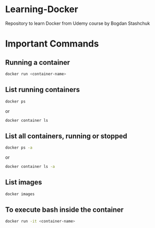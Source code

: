 # Learning-Docker
Repository to learn Docker from Udemy course by Bogdan Stashchuk

# Important Commands

## Running a container

```bash
docker run <container-name>
```

## List running containers

```bash
docker ps
```

or

```bash
docker container ls
```

## List all containers, running or stopped

```bash
docker ps -a
```
or

```bash
docker container ls -a
```

## List images

```bash
docker images
```

## To execute bash inside the container

```bash
docker run -it <container-name>
```